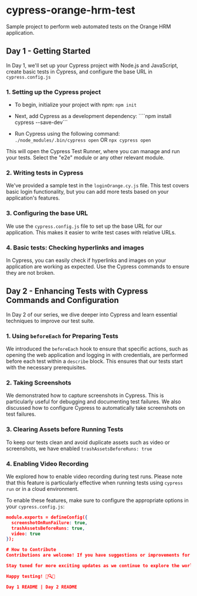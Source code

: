 # cypress-orange-hrm-test

Sample project to perform web automated tests on the Orange HRM application.

## Day 1 - Getting Started

In Day 1, we'll set up your Cypress project with Node.js and JavaScript, create basic tests in Cypress, and configure the base URL in `cypress.config.js`

### 1. Setting up the Cypress project

- To begin, initialize your project with npm:
```npm init```

- Next, add Cypress as a development dependency:
````npm install cypress --save-dev```

- Run Cypress using the following command:
```./node_modules/.bin/cypress open```
OR
```npx cypress open```

This will open the Cypress Test Runner, where you can manage and run your tests. Select the "e2e" module or any other relevant module.

### 2. Writing tests in Cypress
We've provided a sample test in the `loginOrange.cy.js` file. This test covers basic login functionality, but you can add more tests based on your application's features.

### 3. Configuring the base URL
We use the `cypress.config.js` file to set up the base URL for our application. This makes it easier to write test cases with relative URLs.

### 4. Basic tests: Checking hyperlinks and images
In Cypress, you can easily check if hyperlinks and images on your application are working as expected. Use the Cypress commands to ensure they are not broken.

## Day 2 - Enhancing Tests with Cypress Commands and Configuration

In Day 2 of our series, we dive deeper into Cypress and learn essential techniques to improve our test suite.

### 1. **Using `beforeEach` for Preparing Tests**

We introduced the `beforeEach` hook to ensure that specific actions, such as opening the web application and logging in with credentials, are performed before each test within a `describe` block. This ensures that our tests start with the necessary prerequisites.

### 2. **Taking Screenshots**

We demonstrated how to capture screenshots in Cypress. This is particularly useful for debugging and documenting test failures. We also discussed how to configure Cypress to automatically take screenshots on test failures.

### 3. **Clearing Assets before Running Tests**

To keep our tests clean and avoid duplicate assets such as video or screenshots, we have enabled ```trashAssetsBeforeRuns: true```

### 4. **Enabling Video Recording**

We explored how to enable video recording during test runs. Please note that this feature is particularly effective when running tests using `cypress run` or in a cloud environment.

To enable these features, make sure to configure the appropriate options in your `cypress.config.js`:
```JSON
module.exports = defineConfig({
  screenshotOnRunFailure: true,
  trashAssetsBeforeRuns: true,
  video: true
});

# How to Contribute
Contributions are welcome! If you have suggestions or improvements for this project, feel free to submit issues or pull requests.

Stay tuned for more exciting updates as we continue to explore the world of Cypress and automated testing!

Happy testing! 🚀🔍🌐

Day 1 README | Day 2 README